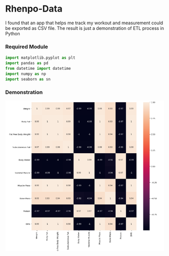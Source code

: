 # Rhenpo-Data
I found that an app that helps me track my workout and measurement could be exported as CSV file. The result is just a demonstration of ETL process in Python

### Required Module
```python
import matplotlib.pyplot as plt
import pandas as pd
from datetime import datetime
import numpy as np
import seaborn as sn
```
### Demonstration
![Correlation HeatMap](https://github.com/erichc91/Rhenpo-Data/blob/master/Screenshot%20(30).png)
